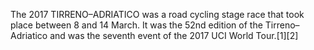The 2017 TIRRENO–ADRIATICO was a road cycling stage race that took place between 8 and 14 March. It was the 52nd edition of the Tirreno–Adriatico and was the seventh event of the 2017 UCI World Tour.[1][2]
